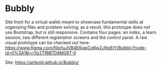# Bubbly
Site front for a virtual wallet meant to showcase fundamental skills at organizing files and problem solving; as a result, this prototype does not use Bootstrap, but is still responsive. Contains four pages: an index, a learn session, two different registration screens and the control panel. A raw visual prototype can be checked out here: https://www.figma.com/file/tuJVB4E6iqpCqKw2JNgEjY/Bubbly?node-id=0%3A1&t=r1lz2TfBB7D6M09T-0

Site: https://airboid.github.io/Bubbly/
